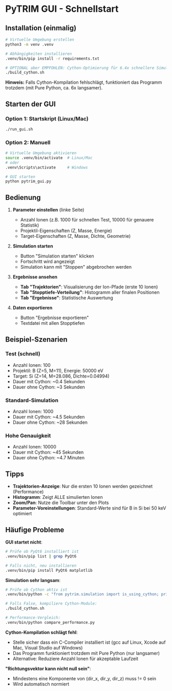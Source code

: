 # PyTRIM GUI - Schnellstart

## Installation (einmalig)

```bash
# Virtuelle Umgebung erstellen
python3 -m venv .venv

# Abhängigkeiten installieren
.venv/bin/pip install -r requirements.txt

# OPTIONAL aber EMPFOHLEN: Cython-Optimierung für 6.4x schnellere Simulation
./build_cython.sh
```

**Hinweis:** Falls Cython-Kompilation fehlschlägt, funktioniert das Programm trotzdem (mit Pure Python, ca. 6x langsamer).

## Starten der GUI

### Option 1: Startskript (Linux/Mac)
```bash
./run_gui.sh
```

### Option 2: Manuell
```bash
# Virtuelle Umgebung aktivieren
source .venv/bin/activate  # Linux/Mac
# oder
.venv\Scripts\activate     # Windows

# GUI starten
python pytrim_gui.py
```

## Bedienung

1. **Parameter einstellen** (linke Seite)
   - Anzahl Ionen (z.B. 1000 für schnellen Test, 10000 für genauere Statistik)
   - Projektil-Eigenschaften (Z, Masse, Energie)
   - Target-Eigenschaften (Z, Masse, Dichte, Geometrie)
   
2. **Simulation starten**
   - Button "Simulation starten" klicken
   - Fortschritt wird angezeigt
   - Simulation kann mit "Stoppen" abgebrochen werden

3. **Ergebnisse ansehen**
   - **Tab "Trajektorien"**: Visualisierung der Ion-Pfade (erste 10 Ionen)
   - **Tab "Stopptiefe-Verteilung"**: Histogramm aller finalen Positionen
   - **Tab "Ergebnisse"**: Statistische Auswertung

4. **Daten exportieren**
   - Button "Ergebnisse exportieren"
   - Textdatei mit allen Stopptiefen

## Beispiel-Szenarien

### Test (schnell)
- Anzahl Ionen: 100
- Projektil: B (Z=5, M=11), Energie: 50000 eV
- Target: Si (Z=14, M=28.086, Dichte=0.04994)
- Dauer mit Cython: ~0.4 Sekunden
- Dauer ohne Cython: ~3 Sekunden

### Standard-Simulation
- Anzahl Ionen: 1000
- Dauer mit Cython: ~4.5 Sekunden
- Dauer ohne Cython: ~28 Sekunden

### Hohe Genauigkeit
- Anzahl Ionen: 10000
- Dauer mit Cython: ~45 Sekunden
- Dauer ohne Cython: ~4.7 Minuten

## Tipps

- **Trajektorien-Anzeige**: Nur die ersten 10 Ionen werden gezeichnet (Performance)
- **Histogramm**: Zeigt ALLE simulierten Ionen
- **Zoom/Pan**: Nutze die Toolbar unter den Plots
- **Parameter-Voreinstellungen**: Standard-Werte sind für B in Si bei 50 keV optimiert

## Häufige Probleme

**GUI startet nicht**: 
```bash
# Prüfe ob PyQt6 installiert ist
.venv/bin/pip list | grep PyQt6

# Falls nicht, neu installieren
.venv/bin/pip install PyQt6 matplotlib
```

**Simulation sehr langsam**:
```bash
# Prüfe ob Cython aktiv ist
.venv/bin/python -c "from pytrim.simulation import is_using_cython; print('Cython:', is_using_cython())"

# Falls False, kompiliere Cython-Module:
./build_cython.sh

# Performance-Vergleich:
.venv/bin/python compare_performance.py
```

**Cython-Kompilation schlägt fehl**:
- Stelle sicher dass ein C-Compiler installiert ist (gcc auf Linux, Xcode auf Mac, Visual Studio auf Windows)
- Das Programm funktioniert trotzdem mit Pure Python (nur langsamer)
- Alternative: Reduziere Anzahl Ionen für akzeptable Laufzeit

**"Richtungsvektor kann nicht null sein"**:
- Mindestens eine Komponente von (dir_x, dir_y, dir_z) muss != 0 sein
- Wird automatisch normiert
